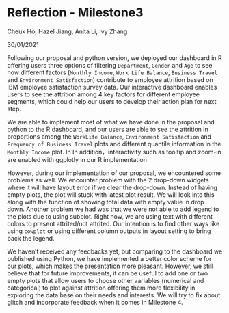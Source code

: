 Reflection - Milestone3
================
Cheuk Ho, Hazel Jiang, Anita Li, Ivy Zhang

30/01/2021

Following our proposal and python version, we deployed our dashboard in R offering users three options of filtering `Department`, `Gender` and `Age` to see how different factors (`Monthly Income`, `Work Life Balance`, `Business Travel` and `Environment Satisfaction`) contribute to employee attrition based on IBM employee satisfaction survey data. Our interactive dashboard enables users to see the attrition among 4 key factors for different employee segments, which could help our users to develop their action plan for next step.
 
We are able to implement most of what we have done in the proposal and python to the R dashboard, and our users are able to see the attrition in proportions among the `WorkLife Balance`, `Environment Satisfaction` and `Frequency of Business Travel` plots and different quantile information in the `Monthly Income` plot. In In addition，interactivity such as tooltip and zoom-in are enabled with ggplotly in our R implementation
 
However, during our implementation of our proposal, we encountered some problems as well. We encounter problem with the 2 drop-down widgets where it will have layout error if we clear the drop-down. Instead of having empty plots, the plot will stuck with latest plot result. We will look into this along with the function of showing total data with empty value in drop down. Another problem we had was that we were not able to add legend to the plots due to using subplot.  Right now, we are using text with different colors to present attrited/not attrited. Our intention is to find other ways like using `cowplot` or using different column outputs in layout setting to bring back the legend.
 
We haven’t received any feedbacks yet, but comparing to the dashboard we published using Python, we have implemented a better color scheme for our plots, which makes the presentation more pleasant. However, we still believe that for future improvements, it can be useful to add one or two empty plots that allow users to choose other variables (numerical and categorical) to plot against attrition offering them more flexibility in exploring the data base on their needs and interests. We will try to fix about glitch and  incorporate feedback when it comes in Milestone 4.
